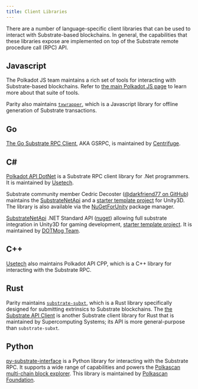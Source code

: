 ```yaml
---
title: Client Libraries
---
```


There are a number of language-specific client libraries that can be used to interact with
Substrate-based blockchains. In general, the capabilities that these libraries expose are
implemented on top of the Substrate remote procedure call (RPC) API.

## Javascript

The Polkadot JS team maintains a rich set of tools for interacting with Substrate-based blockchains.
Refer to [the main Polkadot JS page](./polkadot-js) to learn more about that suite of tools.

Parity also maintains [`txwrapper`](https://github.com/paritytech/txwrapper), which is a Javascript
library for offline generation of Substrate transactions.

## Go

[The Go Substrate RPC Client](https://github.com/centrifuge/go-substrate-rpc-client/), AKA GSRPC, is
maintained by [Centrifuge](https://centrifuge.io/).

## C#

[Polkadot API DotNet](https://github.com/usetech-llc/polkadot_api_dotnet) is a Substrate RPC client
library for .Net programmers. It is maintained by [Usetech](https://usetech.com/blockchain/).

Substrate community member Cedric Decoster
([@darkfriend77 on GitHub](https://github.com/darkfriend77)) maintains the
[SubstrateNetApi](https://github.com/darkfriend77/SubstrateNetApi) and a
[starter template project](https://github.com/darkfriend77/Unity3DExample) for Unity3D. The library
is also available via the [NuGetForUnity](https://github.com/GlitchEnzo/NuGetForUnity) package
manager.

[SubstrateNetApi](https://github.com/dotmog/SubstrateNetApi) .NET Standard API ([nuget](https://www.nuget.org/packages/SubstrateNetApi/)) allowing full substrate integration in Unity3D for gaming development, [starter template project](https://github.com/darkfriend77/Unity3DExample). It is maintained by [DOTMog Team](https://www.dotmog.com/).

## C++

[Usetech](https://usetech.com/blockchain/) also maintains Polkadot API CPP, which is a C++ library
for interacting with the Substrate RPC.

## Rust

Parity maintains [`substrate-subxt`](https://github.com/paritytech/substrate-subxt), which is a Rust
library specifically designed for submitting extrinsics to Substrate blockchains. The
[the Substrate API Client](https://github.com/scs/substrate-api-client) is another Substrate client
library for Rust that is maintained by Supercomputing Systems; its API is more general-purpose than
`substrate-subxt`.

## Python

[py-substrate-interface](https://github.com/polkascan/py-substrate-interface) is a Python
library for interacting with the Substrate RPC. It supports a wide range of capabilities and
powers the [Polkascan multi-chain block explorer](https://polkascan.io/). This library is
maintained by [Polkascan Foundation](https://polkascan.org/).

